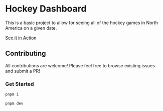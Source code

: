 # Hockey Dashboard

This is a basic project to allow for seeing all of the hockey games in North America on a given date.

[See it in Action](https://hockey-dashboard.vercel.app/)

## Contributing

All contributions are welcome! Please feel free to browse existing issues and submit a PR!

### Get Started

```bash
pnpm i
```

```bash
pnpm dev
```
